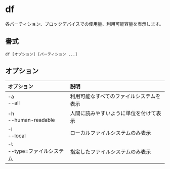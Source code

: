 # df

各パーティション、ブロックデバイスでの使用量、利用可能容量を表示します。

## 書式

```
df [オプション] [パーティション ...]
```

## オプション

|オプション|説明|
|:--|:--|
|-a<br> --all|利用可能なすべてのファイルシステムを表示|
|-h<br> --human-readable|人間に読みやすいように単位を付けて表示|
|-l<br> --local|ローカルファイルシステムのみ表示|
|-t<br> --type=ファイルシステム|指定したファイルシステムのみ表示|
